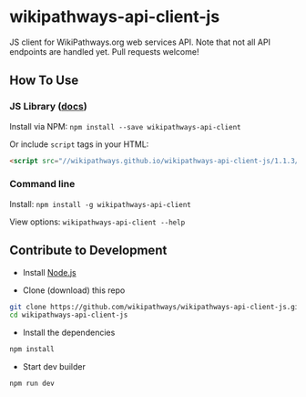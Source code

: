 wikipathways-api-client-js
==============

JS client for WikiPathways.org web services API. Note that not all API endpoints are handled yet. Pull requests welcome!

## How To Use

### JS Library ([docs](https://wikipathways.github.io/wikipathways-api-client-js/1.1.3/docs))
Install via NPM:
`npm install --save wikipathways-api-client`

Or include `script` tags in your HTML:
```html
<script src="//wikipathways.github.io/wikipathways-api-client-js/1.1.3/dist/bundle.min.js"></script>
```

### Command line
Install: `npm install -g wikipathways-api-client`

View options: `wikipathways-api-client --help`

## Contribute to Development

* Install [Node.js](https://nodejs.org/)

* Clone (download) this repo
```bash
git clone https://github.com/wikipathways/wikipathways-api-client-js.git
cd wikipathways-api-client-js
```
* Install the dependencies
```bash
npm install
```

* Start dev builder
```bash
npm run dev
```
